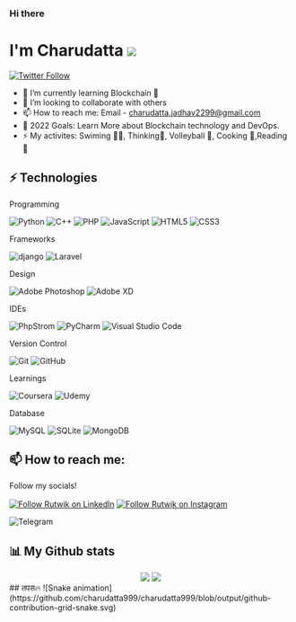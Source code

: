 ### Hi there
# I'm Charudatta <img src="https://github.com/TheDudeThatCode/TheDudeThatCode/blob/master/Assets/Hi.gif" width="29px">


[![Twitter Follow](https://img.shields.io/twitter/follow/CharudattaJ99?color=1DA1F2&logo=twitter&style=for-the-badge)](https://twitter.com/intent/follow?original_referer=https%3A%2F%2Fgithub.com%2FCharudattaJ99&screen_name=CharudattaJ99)



- 🌱 I’m currently learning Blockchain 🔗
- 👯 I’m looking to collaborate with others
- 📫 How to reach me: Email - charudatta.jadhav2299@gmail.com
- 🥅 2022 Goals: Learn More about Blockchain technology and DevOps.
- ⚡ My activites: Swiming 🏊‍♂️, Thinking🤔, Volleyball 🏐, Cooking 🥗,Reading 📖


## ⚡ Technologies

Programming 

![Python](https://img.shields.io/badge/python-3670A0?style=for-the-badge&logo=python&logoColor=ffdd54) ![C++](https://img.shields.io/badge/c++-%2300599C.svg?style=for-the-badge&logo=c%2B%2B&logoColor=white) ![PHP](https://img.shields.io/badge/php-3670A0?style=for-the-badge&logo=php&logoColor=474A8A)
 ![JavaScript](https://img.shields.io/badge/javascript-3670A0?style=for-the-badge&logo=javascript&logoColor=f0db4f) ![HTML5](https://img.shields.io/badge/html5-%23E34F26.svg?style=for-the-badge&logo=html5&logoColor=white) ![CSS3](https://img.shields.io/badge/css3-%231572B6.svg?style=for-the-badge&logo=css3&logoColor=white)

Frameworks

![django](https://img.shields.io/badge/django-%23000.svg?style=for-the-badge&logo=django&logoColor=white) ![Laravel](https://img.shields.io/badge/Laravel-%23000.svg?style=for-the-badge&logo=Laravel&logoColor=red) 

Design

![Adobe Photoshop](https://img.shields.io/badge/Adobe%20Photoshop-EC1C24.svg?style=for-the-badge&logo=Adobe%20Photoshop&logoColor=white) ![Adobe XD](https://img.shields.io/badge/Adobe%20XD-470137?style=for-the-badge&logo=Adobe%20XD&logoColor=#FF61F6)

IDEs

![PhpStrom](https://img.shields.io/badge/Php%20Strom-3DDC84.svg?style=for-the-badge&logo=Php%20Strom&logoColor=white) ![PyCharm](https://img.shields.io/badge/pycharm-143?style=for-the-badge&logo=pycharm&logoColor=black&color=black&labelColor=green) ![Visual Studio Code](https://img.shields.io/badge/Visual%20Studio%20Code-0078d7.svg?style=for-the-badge&logo=visual-studio-code&logoColor=white)

Version Control

![Git](https://img.shields.io/badge/git-%23F05033.svg?style=for-the-badge&logo=git&logoColor=white) ![GitHub](https://img.shields.io/badge/github-%23121011.svg?style=for-the-badge&logo=github&logoColor=white)

Learnings

![Coursera](https://img.shields.io/badge/Coursera-%230056D2.svg?style=for-the-badge&logo=Coursera&logoColor=white) ![Udemy](https://img.shields.io/badge/Udemy-A435F0?style=for-the-badge&logo=Udemy&logoColor=white)



Database

![MySQL](https://img.shields.io/badge/mysql-%2300f.svg?style=for-the-badge&logo=mysql&logoColor=white) ![SQLite](https://img.shields.io/badge/sqlite-%2307405e.svg?style=for-the-badge&logo=sqlite&logoColor=white) ![MongoDB](https://img.shields.io/badge/MongoDB-%234ea94b.svg?style=for-the-badge&logo=mongodb&logoColor=white)




## 📫 How to reach me:

Follow my socials!

[<img src="https://raw.githubusercontent.com/Raymo111/Raymo111/master/socials/linkedin.png" height="40em" align="center" alt="Follow Rutwik on LinkedIn" title="Follow Rutwik on LinkedIn"/>](https://www.linkedin.com/in/tanvi-bhosale-07/)
[<img src="https://raw.githubusercontent.com/Raymo111/Raymo111/master/socials/instagram.svg" height="40em" align="center" alt="Follow Rutwik on Instagram" title="Follow Rutwik on Instagram"/>](https://www.instagram.com/_charudatta/)

![Telegram](https://img.shields.io/badge/Telegram-2CA5E0?style=for-the-badge&logo=telegram&logoColor=white)


## 📊 My Github stats
<div align="center">
<img src="https://github-readme-stats.vercel.app/api?username=charudatta999&&show_icons=true&title_color=ffffff&icon_color=bb2acf&text_color=daf7dc&bg_color=151515">

  <img height="180em" src="https://github-readme-stats.vercel.app/api/top-langs/?username=rafaballerini&layout=compact&langs_count=7&theme=dracula"/>
 </div>
## तपस🔥
![Snake animation](https://github.com/charudatta999/charudatta999/blob/output/github-contribution-grid-snake.svg)
